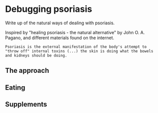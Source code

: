 # Debugging psoriasis

Write up of the natural ways of dealing with psoriasis.

Inspired by "healing psoriasis - the natural alternative" by John O. A. Pagano, and different materials found on the internet.

```
Psoriasis is the external manifestation of the body's attempt to "throw off" internal toxins (...) the skin is doing what the bowels and kidneys should be doing.
```


## The approach


## Eating


## Supplements
